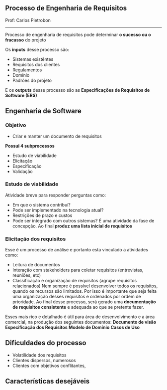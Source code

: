 ## Processo de Engenharia de Requisitos

Prof: Carlos Pietrobon

----

Processo de engenharia de requisitos pode determinar **o sucesso ou o fracasso** do projeto

Os **inputs** desse processo são:
- Sistemas existêntes
- Requisitos dos clientes
- Regulamentos
- Domínio
- Padrões do projeto

E os **outputs** desse processo são as **Especificações de Requisitos de Software (ERS)**


## Engenharia de Software 

### Objetivo
- Criar e manter um documento de requisitos

**Possui 4 subprocessos**
- Estudo de viabilidade
- Elicitação
- Especificação
- Validação

### Estudo de viabilidade
Atividade breve para responder perguntas como:
- Em que o sistema contribui?
- Pode ser implementado na tecnologia atual?
- Restrições de prazo e custos
- Pode ser integrado com outros sistemas?
É uma atividade da fase de concepção. Ao final **produz uma lista inicial de requisitos**

### Elicitação dos requisitos
Esse é um processo de análise e portanto esta vinculado a atividades como:
- Leitura de documentos
- Interação com stakeholders para coletar requisitos (entrevistas, reuniões, etc)
- Classificação e organização de requisitos (agrupe requisitos relacionados)
Nem sempre é possível desenvolver todos os requisitos, quando os recursos são limitados. Por isso é importante que seja feita uma organização desses requisitos e ordenados por ordem de prioridade. Ao final desse processo, será gerado uma **documentação de requisitos consistente** e adequada ao que se pretente fazer.

Esses mais rico e detalhado é útil para área de desenvolvimento e a área comercial, na produção dos seguintes documentos:
**Documento de visão**
**Especificação dos Requisitos**
**Modelo de Domínio**
**Casos de Uso**



## Dificuldades do processo
- Volatilidade dos requisitos
- Clientes dispersos, numerosos
- Clientes com objetivos conflitantes,

## Características desejáveis 